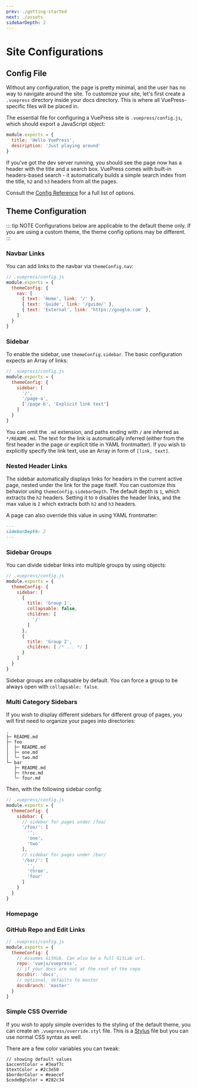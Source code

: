 ```yaml
---
prev: ./getting-started
next: ./assets
sidebarDepth: 2
---
```


# Site Configurations

## Config File

Without any configuration, the page is pretty minimal, and the user has no way to navigate around the site. To customize your site, let's first create a `.vuepress` directory inside your docs directory. This is where all VuePress-specific files will be placed in.

The essential file for configuring a VuePress site is `.vuepress/config.js`, which should export a JavaScript object:

``` js
module.exports = {
  title: 'Hello VuePress',
  description: 'Just playing around'
}
```

If you've got the dev server running, you should see the page now has a header with the title and a search box. VuePress comes with built-in headers-based search - it automatically builds a simple search index from the title, `h2` and `h3` headers from all the pages.

Consult the [Config Reference](../config/) for a full list of options.

## Theme Configuration

::: tip NOTE
Configurations below are applicable to the default theme only. If you are using a custom theme, the theme config options may be different.
:::

### Navbar Links

You can add links to the navbar via `themeConfig.nav`:

``` js
// .vuepress/config.js
module.exports = {
  themeConfig: {
    nav: [
      { text: 'Home', link: '/' },
      { text: 'Guide', link: '/guide/' },
      { text: 'External', link: 'https://google.com' },
    ]
  }
}
```

### Sidebar

To enable the sidebar, use `themeConfig.sidebar`. The basic configuration expects an Array of links:

``` js
// .vuepress/config.js
module.exports = {
  themeConfig: {
    sidebar: [
      '/',
      '/page-a',
      ['/page-b', 'Explicit link text']
    ]
  }
}
```

You can omit the `.md` extension, and paths ending with `/` are inferred as `*/README.md`. The text for the link is automatically inferred (either from the first header in the page or explicit title in YAML frontmatter). If you wish to explicitly specify the link text, use an Array in form of `[link, text]`.

### Nested Header Links

The sidebar automatically displays links for headers in the current active page, nested under the link for the page itself. You can customize this behavior using `themeConfig.sidebarDepth`. The default depth is `1`, which extracts the `h2` headers. Setting it to `0` disables the header links, and the max value is `2` which extracts both `h2` and `h3` headers.

A page can also override this value in using YAML frontmatter:

``` md
---
sidebarDepth: 2
---
```

### Sidebar Groups

You can divide sidebar links into multiple groups by using objects:

``` js
// .vuepress/config.js
module.exports = {
  themeConfig: {
    sidebar: [
      {
        title: 'Group 1',
        collapsable: false,
        children: [
          '/'
        ]
      },
      {
        title: 'Group 2',
        children: [ /* ... */ ]
      }
    ]
  }
}
```

Sidebar groups are collapsable by default. You can force a group to be always open with `collapsable: false`.

### Multi Category Sidebars

If you wish to display different sidebars for different group of pages, you will first need to organize your pages into directories:

```
.
├─ README.md
├─ foo
│  ├─ README.md
│  ├─ one.md
│  └─ two.md
└─ bar
   ├─ README.md
   ├─ three.md
   └─ four.md
```

Then, with the following sidebar config:

``` js
// .vuepress/config.js
module.exports = {
  themeConfig: {
    sidebar: {
      // sidebar for pages under /foo/
      '/foo/': [
        '',
        'one',
        'two'
      ],
      // sidebar for pages under /bar/
      '/bar/': [
        '',
        'three',
        'four'
      ]
    }
  }
}
```

### Homepage

### GitHub Repo and Edit Links

``` js
// .vuepress/config.js
module.exports = {
  themeConfig: {
    // Assumes GitHub. Can also be a full GitLab url.
    repo: 'vuejs/vuepress',
    // if your docs are not at the root of the repo
    docsDir: 'docs',
    // optional, defaults to master
    docsBranch: 'master'
  }
}
```

### Simple CSS Override

If you wish to apply simple overrides to the styling of the default theme, you can create an `.vuepress/override.styl` file. This is a [Stylus](http://stylus-lang.com/) file but you can use normal CSS syntax as well.

There are a few color variables you can tweak:

``` stylus
// showing default values
$accentColor = #3eaf7c
$textColor = #2c3e50
$borderColor = #eaecef
$codeBgColor = #282c34
```
